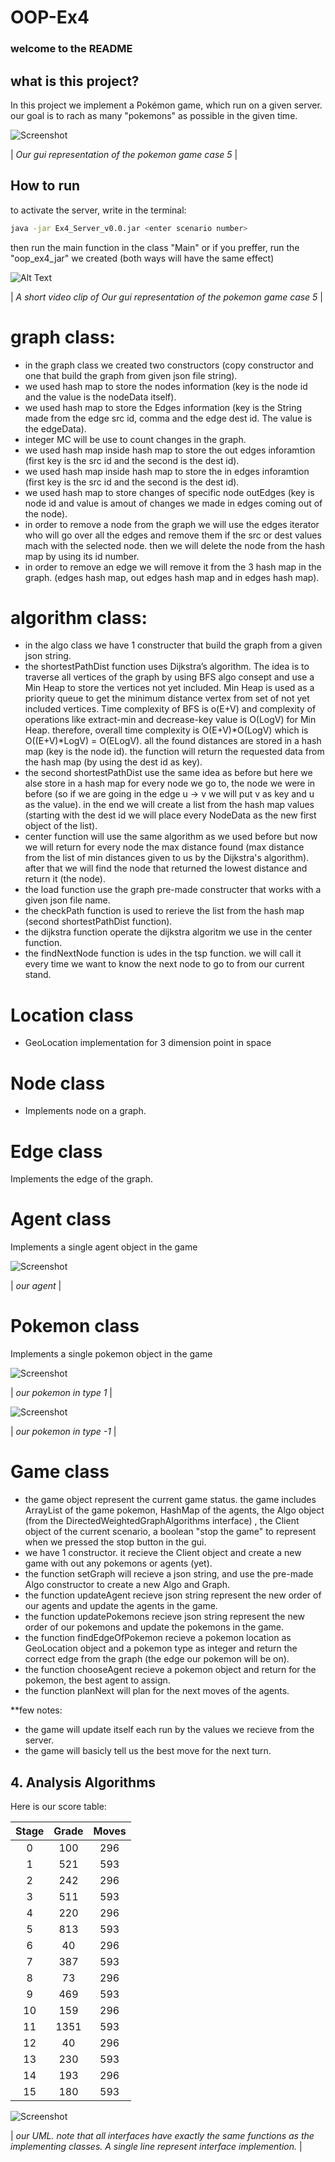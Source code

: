 # OOP-Ex4
### welcome to the README


## what is this project?

In this project we implement a Pokémon game, which run on a given server. our goal is to rach as many "pokemons" as possible in the given time.

![Screenshot](images/case5.png)

| *Our gui representation of the pokemon game case 5* |



## How to run
to activate the server, write in the terminal:
```bash
java -jar Ex4_Server_v0.0.jar <enter scenario number>
```
then run the main function in the class "Main" or if you preffer, run the "oop_ex4_jar" we created (both ways will have the same effect)

![Alt Text](images/pokemon_game_video.gif)


| *A short video clip of Our gui representation of the pokemon game case 5* |


# graph class:
* in the graph class we created two constructors (copy constructor and one that build the graph from given json file string).
* we used hash map to store the nodes information (key is the node id and the value is the nodeData itself).
* we used hash map to store the Edges information (key is the String made from the edge src id, comma and the edge dest id. The value is the edgeData).
* integer MC will be use to count changes in the graph.
* we used hash map inside hash map to store the out edges inforamtion (first key is the src id and the second is the dest id).
* we used hash map inside hash map to store the in edges inforamtion (first key is the src id and the second is the dest id).
* we used hash map to store changes of specific node outEdges (key is node id and value is amout of changes we made in edges coming out of the node).
* in order to remove a node from the graph we will use the edges iterator who will go over all the edges and remove them if the src or dest values mach with the selected node.
then we will delete the node from the hash map by using its id number.
* in order to remove an edge we will remove it from the 3 hash map in the graph. (edges hash map, out edges hash map and in edges hash map).


# algorithm class:
* in the algo class we have 1 constructer that build the graph from a given json string.
* the shortestPathDist function uses Dijkstra’s algorithm. The idea is to traverse all vertices of the graph by using BFS algo consept and use a Min Heap to store the vertices not yet included. Min Heap is used as a priority queue to get the minimum distance vertex from set of not yet included vertices. Time complexity of BFS is o(E+V) and complexity of operations like extract-min and decrease-key value is O(LogV) for Min Heap. therefore, overall time complexity is O(E+V)*O(LogV) which is O((E+V)*LogV) = O(ELogV). all the found distances are stored in a hash map (key is the node id). the function will return the requested data from the hash map (by using the dest id as key).
* the second shortestPathDist use the same idea as before but here we alse store in a hash map for every node we go to, the node we were in before (so if we are going in the edge u -> v we will put v as key and u as the value). in the end we will create a list from the hash map values (starting with the dest id we will place every NodeData as the new first object of the list).
* center function will use the same algorithm as we used before but now we will return for every node the max distance found (max distance from the list of min distances given to us by the Dijkstra's algorithm). after that we will find the node that returned the lowest distance and return it (the node).
* the load function use the graph pre-made constructer that works with a given json file name.
* the checkPath function is used to rerieve the list from the hash map (second shortestPathDist function).
* the dijkstra function operate the dijkstra algoritm we use in the center function.
* the findNextNode function is udes in the tsp function. we will call it every time we want to know the next node to go to from our current stand.


# Location class
* GeoLocation implementation for 3 dimension point in space



# Node class
* Implements node on a graph.


# Edge class
Implements the edge of the graph.


# Agent class
Implements a single agent object in the game

![Screenshot](images/ash.png)

| *our agent* |


# Pokemon class
Implements a single pokemon object in the game

![Screenshot](images/pika.png)

| *our pokemon in type 1* |



![Screenshot](images/balbazor.png)

| *our pokemon in type -1* |



# Game class
* the game object represent the current game status. the game includes ArrayList of the game pokemon, HashMap of the agents, the Algo object (from the DirectedWeightedGraphAlgorithms interface) , the Client object of the current scenario, a boolean "stop the game" to represent when we pressed the stop button in the gui.
* we have 1 constructor. it recieve the Client object and create a new game with out any pokemons or agents (yet).
* the function setGraph will recieve a json string, and use the pre-made Algo constructor to create a new Algo and Graph.
* the function updateAgent recieve json string represent the new order of our agents and update the agents in the game.
* the function updatePokemons recieve json string represent the new order of our pokemons and update the pokemons in the game.
* the function findEdgeOfPokemon recieve a pokemon location as GeoLocation object and a pokemon type as integer and return the correct edge from the graph (the edge our pokemon will be on).
* the function chooseAgent recieve a pokemon object and return for the pokemon, the best agent to assign.
* the function planNext will plan for the next moves of the agents.

**few notes:
* the game will update itself each run by the values we recieve from the server.
* the game will basicly tell us the best move for the next turn.


## 4. Analysis Algorithms
Here is our score table:

| Stage | Grade | Moves |  
| :---: | :---: |:-----:|     
| 0 | 100 |  296  |
| 1  | 521 |  593  |
| 2  | 242 |  296  |
| 3  | 511 |  593  |
| 4  | 220 | 296   |
| 5  | 813 |  593  |
| 6  | 40 |  296  |
| 7  | 387 |  593  |
| 8  | 73 |  296  |
| 9  | 469 |  593  | 
| 10  | 159 |  296  |
| 11  | 1351 |  593  |
| 12  | 40 |  296  |
| 13  | 230 |  593  |
| 14  | 193 |  296  |
| 15 | 180 |  593  |



![Screenshot](images/UML.png)

| *our UML. note that all interfaces have exactly the same functions as the implementing classes. A single line represent interface implemention.* |
